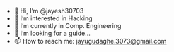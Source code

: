 - 👋 Hi, I’m @jayesh30703
- 👀 I’m interested in Hacking 
- 🌱 I’m currently in Comp. Engineering 
- 💞️ I’m looking for a guide...
- 📫 How to reach me: jayugudaghe.3073@gmail.com

<!---
jayesh30703/jayesh30703 is a ✨ Beginner ✨ repository because its `README.md` (this file) appears on your GitHub profile.
You can click the Preview link to take a look at your changes.
--->
